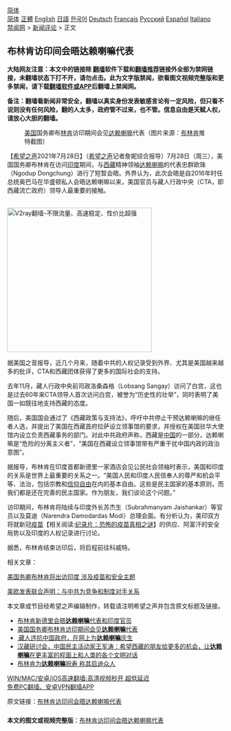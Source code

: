  <!-- 面包屑导航 --> <div class="breadcrumb"><!-- GTranslate: https://gtranslate.io/ -->  <div class="switcher notranslate">  <div class="selected">  <a href="#" onclick="return false;"> 简体</a>  </div>  <div class="option">  <a href="https://www.bannedbook.org" onclick="doGTranslate('zh-CN|zh-CN');jQuery('div.switcher div.selected a').html(jQuery(this).html());return false;" title="简体中文" class="nturl selected"> 简体</a>  <a href="https://www.bannedbook.org/zh-tw/" onclick="doGTranslate('zh-CN|zh-TW');jQuery('div.switcher div.selected a').html(jQuery(this).html());return false;" title="繁體中文" class="nturl"> 正體</a>  <a href="https://www.bannedbook.org/en/" onclick="doGTranslate('zh-CN|en');jQuery('div.switcher div.selected a').html(jQuery(this).html());return false;" title="English" class="nturl"> English</a>  <a href="https://www.bannedbook.org/ja/" onclick="doGTranslate('zh-CN|ja');jQuery('div.switcher div.selected a').html(jQuery(this).html());return false;" title="日本語" class="nturl"> 日語</a>  <a href="https://www.bannedbook.org/ko/" onclick="doGTranslate('zh-CN|ko');jQuery('div.switcher div.selected a').html(jQuery(this).html());return false;" title="한국어" class="nturl"> 한국어</a>  <a href="https://www.bannedbook.org/de/" onclick="doGTranslate('zh-CN|de');jQuery('div.switcher div.selected a').html(jQuery(this).html());return false;" title="Deutsch" class="nturl"> Deutsch</a>  <a href="https://www.bannedbook.org/fr/" onclick="doGTranslate('zh-CN|fr');jQuery('div.switcher div.selected a').html(jQuery(this).html());return false;" title="Français" class="nturl"> Français</a>  <a href="https://www.bannedbook.org/ru/" onclick="doGTranslate('zh-CN|ru');jQuery('div.switcher div.selected a').html(jQuery(this).html());return false;" title="Русский" class="nturl"> Русский</a>  <a href="https://www.bannedbook.org/es/" onclick="doGTranslate('zh-CN|es');jQuery('div.switcher div.selected a').html(jQuery(this).html());return false;" title="Español" class="nturl"> Español</a>  <a href="https://www.bannedbook.org/it/" onclick="doGTranslate('zh-CN|it');jQuery('div.switcher div.selected a').html(jQuery(this).html());return false;" title="Italiano" class="nturl"> Italiano</a>  </div>  </div>      <div class='breadcrumb-sub'><!-- Breadcrumb NavXT 6.3.0 --> <a href="https://www.bannedbook.org/" class="home">禁闻网</a> &gt; <a href="https://www.bannedbook.org/bnews/comments/" class="category">新闻评论</a> &gt; 正文</div></div><h2>布林肯访印间会晤达赖喇嘛代表</h2> <p class="notice"><b>大陆网友注意：本文中的链接除 <a href="https://github.com/bannedbook/fanqiang" >翻墙</a>软件下载和<a href="https://github.com/killgcd/justmysocks/blob/master/README.md">翻墙推荐</a>链接外全部为禁网链接，未翻墙状态下打不开，请勿点击。此为文字版禁闻，欲看图文视频完整版和更多禁闻，请下载<a href="https://github.com/bannedbook/fanqiang">翻墙软件或APP</a>后翻墙上禁闻网。</p><p>备注：翻墙看新闻非常安全，翻墙以真实身份发表敏感言论有一定风险，但只看不说则没有任何风险，翻的人太多，政府管不过来，也不管。信息自由是天赋人权，请放心大胆的翻墙。</b></p>  <div class="entry"> <figure><figcaption><a href="https://www.bannedbook.org/bnews/tag/%e7%be%8e%e5%9b%bd/" class="st_tag internal_tag" rel="tag" title="标签 美国 下的日志">美国</a>国务卿布<a href="https://www.bannedbook.org/bnews/tag/%e6%9e%97%e8%82%af/" class="st_tag internal_tag" rel="tag" title="标签 林肯 下的日志">林肯</a>访印期间会见<a href="https://www.bannedbook.org/bnews/tag/%e8%be%be%e8%b5%96/" class="st_tag internal_tag" rel="tag" title="标签 达赖 下的日志">达赖</a><a href="https://www.bannedbook.org/bnews/tag/%e5%96%87%e5%98%9b/" class="st_tag internal_tag" rel="tag" title="标签 喇嘛 下的日志">喇嘛</a>代表（图片来源：<a href="https://www.bannedbook.org/bnews/tag/%e5%b8%83%e6%9e%97%e8%82%af/" class="st_tag internal_tag" rel="tag" title="标签 布林肯 下的日志">布林肯</a>推特截图）</figcaption></figure> <p>【<span class='wp_keywordlink_affiliate'><a href="https://www.soundofhope.org" title="希望之声" target="_blank">希望之声</a></span>2021年7月28日】（<a href="https://www.bannedbook.org/bnews/tag/%e5%b8%8c%e6%9c%9b%e4%b9%8b%e5%a3%b0/" class="st_tag internal_tag" rel="tag" title="标签 希望之声 下的日志">希望之声</a>记者詹妮综合报导）7月28日（周三），美国国务卿布林肯在访问<a href="https://www.bannedbook.org/bnews/tag/%e5%8d%b0%e5%ba%a6/" class="st_tag internal_tag" rel="tag" title="标签 印度 下的日志">印度</a>期间，与<a href="https://www.bannedbook.org/bnews/tag/%e8%a5%bf%e8%97%8f/" class="st_tag internal_tag" rel="tag" title="标签 西藏 下的日志">西藏</a>精神领袖<a href="https://www.bannedbook.org/bnews/tag/%e8%be%be%e8%b5%96%e5%96%87%e5%98%9b/" class="st_tag internal_tag" rel="tag" title="标签 达赖喇嘛 下的日志">达赖喇嘛</a>的代表忠群欧珠（Ngodup Dongchung）进行了短暂会晤。外界认为，此次会晤是自2016年时任总统奥巴马在华盛顿私人会晤达赖喇嘛以来，美国官员与藏人行政中央（CTA，即西藏流亡政府）领导人最重要的接触。</p> <p><br/><a href="https://github.com/bannedbook/fanqiang/wiki/V2ray%E6%9C%BA%E5%9C%BA"><img src="https://raw.githubusercontent.com/bannedbook/fanqiang/master/v2ss/images/v2free.jpg" width="336" alt="V2ray翻墙-不限流量、高速稳定、性价比超强"></a><br/></p> <p>据美国之音报导，近几个月来，随着中共的人权记录受到外界、尤其是美国越来越多的批评，CTA和西藏团体获得了更多的国际社会的支持。</p>  <p>去年11月，藏人行政中央前司政洛桑森格（Lobsang Sangay）访问了白宫，这也是过去60年来CTA领导人首次访问白宫，被誉为“历史性的壮举”，同时表明了美国一如既往地支持西藏的态度。</p> <p>随后，美国国会通过了《西藏政策与支持法》，呼吁中共停止干预达赖喇嘛的继任者人选，并提出了美国在西藏首府拉萨设立领事馆的要求，并授权在美国驻华大使馆内设立负责西藏事务的部门。对此中共政府声称，西藏是<span class='wp_keywordlink_affiliate'><a href="https://www.bannedbook.org/" title="中国" target="_blank">中国</a></span>的一部分，达赖喇嘛是“危险的分离主义者”，“美国在西藏设立领事馆带有严重干扰中国内政的政治意图”。</p> <p>据报导，布林肯在印度首都新德里一家酒店会见公民社会领袖时表示，美国和印度的关系是世界上最重要的关系之一。“美国人民和印度人民信奉人的尊严和机会平等、法治，包括宗教和<span class='wp_keywordlink'><a href="https://www.bannedbook.org/forum11/topic307.html" title="禁片：在中国宗教信仰自由吗？" target="_blank">信仰自由</a></span>在内的基本自由。这些是民主国家的基本原则，而我们都是还在完善的民主国家。作为朋友，我们谈论这个问题。”</p>  <p>访印期间，布林肯将陆续与印度外长苏杰生（Subrahmanyam Jaishankar）等官员以及莫迪（Narendra Damodardas Modi）总理会面。有分析认为，美印双方将就新冠<span class='wp_keywordlink'><a href="https://www.bannedbook.org/bnews/tculture/20160630/551027.html" title="疫苗" target="_blank">疫苗</a></span>【相关阅读:<a href='https://www.bannedbook.org/bnews/topimagenews/20180408/925060.html' target='_blank'>纪录片：恐怖的疫苗真相之谜</a>】的供应、阿富汗的安全局势以及印度的人权记录进行讨论。</p> <p>据悉，布林肯结束访印后，将启程前往科威特。</p> <p>相关文章：</p>  <p><a href="https://www.soundofhope.org/post/528956">美国务卿布林肯将出访印度 涉及疫苗和安全主题</a></p> <p><a href="https://www.soundofhope.org/post/487778">美欧发表联合声明：与中共为竞争和制度对手关系</a></p> <p>本文章或节目经希望之声编辑制作，转载请注明希望之声并包含原文标题及链接。 </p>  <ul class='op-related-articles' title='相关阅读'> <li><a href='https://www.bannedbook.org/bnews/worldnews/usa/20210728/1595885.html' target='_blank'>布林肯新德里会晤<b>达赖喇嘛</b>代表和印度官员</a></li> <li><a href='https://www.bannedbook.org/bnews/headline/20210728/1595787.html' target='_blank'>美国国务卿布林肯访印期间会见<b>达赖喇嘛</b>代表</a></li> <li><a href='https://www.bannedbook.org/bnews/headline/20210714/1586578.html' target='_blank'> 藏人违抗中国政府，在网上为<b>达赖喇嘛</b>庆生</a></li> <li><a href='https://www.bannedbook.org/bnews/bannedvideo/20210711/1584557.html' target='_blank'>汉藏研讨会，中国民主活动家王军涛：希望西藏的朋友给更多的机会，让<b>达赖喇嘛</b>在更丰富的程面上和人类的各个文明对话</a></li> <li><a href='https://www.bannedbook.org/bnews/headline/20210707/1582403.html' target='_blank'>布林肯为<b>达赖喇嘛</b>祝寿 称其启迪众人</a></li> </ul> <p class="texttj"> <a href="https://github.com/bannedbook/fanqiang/wiki/V2ray%E6%9C%BA%E5%9C%BA" target="_blank">WIN/MAC/安卓/iOS高速翻墙:高清视频秒开,超低延迟</a><br/> <a href="https://github.com/bannedbook/fanqiang/wiki/%E7%A6%81%E9%97%BB%E7%BD%91%E5%AE%89%E5%8D%93%E7%BF%BB%E5%A2%99%E6%96%B0%E9%97%BBAPP" target="_blank">免费PC翻墙、安卓VPN翻墙APP</a></p><p>原文链接：<a class="src_link"  href="https://www.soundofhope.org/post/530087" target="_blank">布林肯访印间会晤达赖喇嘛代表</a></p><a name='sharetosocial'></a>  <div style="margin-bottom:5px;padding-bottom:5px;clear:both"> <div id="archive-pix-1" class="banner-ads"> <!-- AuctionX Display platform tag START --> <div id="26318x728x90x621x_ADSLOT2" clicktrack="%%CLICK_URL_ESC%%"></div> <!-- AuctionX Display platform tag END --> </div> <div id="archive-pix-2" class="banner-ads"> <!-- AuctionX Display platform tag START --> <div id="26315x300x250x621x_ADSLOT2" clicktrack="%%CLICK_URL_ESC%%"></div> <!-- AuctionX Display platform tag END --> </div> </div>  <div id="archive-pix-1" class="banner-ads"> <!-- AuctionX Display platform tag START --> <div id="26318x728x90x621x_ADSLOT3" clicktrack="%%CLICK_URL_ESC%%"></div> <!-- AuctionX Display platform tag END --> </div> <div><b>本文的图文或视频完整版</b>：<a href='https://www.bannedbook.org/bnews/comments/20210729/1595991.html'>布林肯访印间会晤达赖喇嘛代表</a></div>  </div><!--END ENTRY--> 